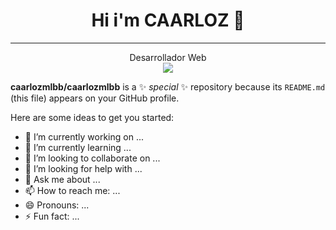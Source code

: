 <div align="center">
  <h1>Hi i'm CAARLOZ 👋</h1>
  <hr>
  Desarrollador Web
  <br>
  <img src="https://recluit.com/WP-Blog/wp-content/uploads/2023/10/tecnologia-moderna-abstracta-desarrollador-pantalla-codigo-programacion-lenguaje-programacion-c-script-computadora-fondo-tecnologia-software.jpg">
  </div>

**caarlozmlbb/caarlozmlbb** is a ✨ _special_ ✨ repository because its `README.md` (this file) appears on your GitHub profile.

Here are some ideas to get you started:

- 🔭 I’m currently working on ...
- 🌱 I’m currently learning ...
- 👯 I’m looking to collaborate on ...
- 🤔 I’m looking for help with ...
- 💬 Ask me about ...
- 📫 How to reach me: ...
- 😄 Pronouns: ...
- ⚡ Fun fact: ...


